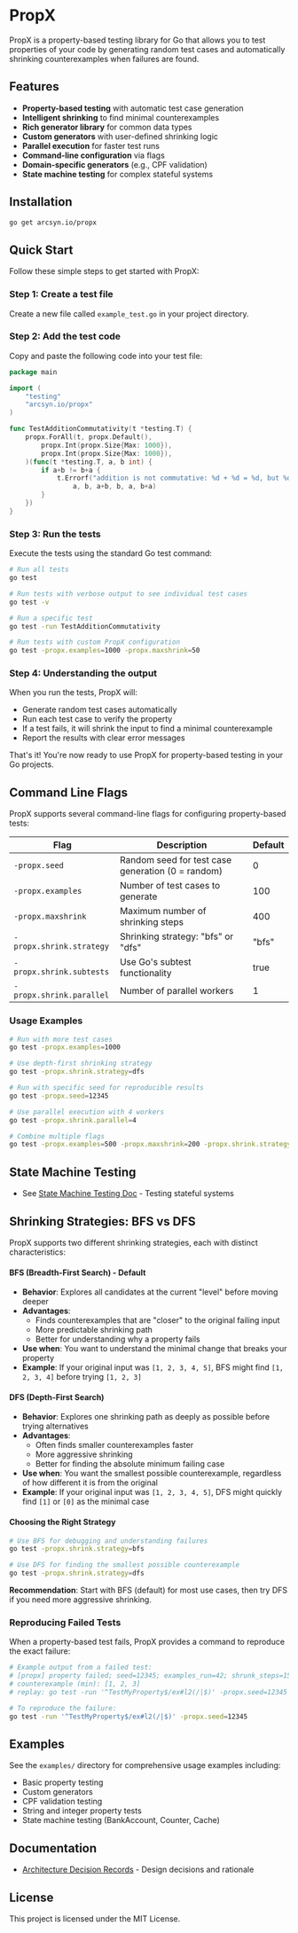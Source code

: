 # PropX

PropX is a property-based testing library for Go that allows you to test properties of your code by generating random test cases and automatically shrinking counterexamples when failures are found.

## Features

- **Property-based testing** with automatic test case generation
- **Intelligent shrinking** to find minimal counterexamples
- **Rich generator library** for common data types
- **Custom generators** with user-defined shrinking logic
- **Parallel execution** for faster test runs
- **Command-line configuration** via flags
- **Domain-specific generators** (e.g., CPF validation)
- **State machine testing** for complex stateful systems

## Installation

```bash
go get arcsyn.io/propx
```

## Quick Start

Follow these simple steps to get started with PropX:

### Step 1: Create a test file
Create a new file called `example_test.go` in your project directory.

### Step 2: Add the test code
Copy and paste the following code into your test file:

```go
package main

import (
    "testing"
    "arcsyn.io/propx"
)

func TestAdditionCommutativity(t *testing.T) {
    propx.ForAll(t, propx.Default(), 
        propx.Int(propx.Size{Max: 1000}), 
        propx.Int(propx.Size{Max: 1000}),
    )(func(t *testing.T, a, b int) {
        if a+b != b+a {
            t.Errorf("addition is not commutative: %d + %d = %d, but %d + %d = %d", 
                a, b, a+b, b, a, b+a)
        }
    })
}

```

### Step 3: Run the tests
Execute the tests using the standard Go test command:

```bash
# Run all tests
go test

# Run tests with verbose output to see individual test cases
go test -v

# Run a specific test
go test -run TestAdditionCommutativity

# Run tests with custom PropX configuration
go test -propx.examples=1000 -propx.maxshrink=50
```

### Step 4: Understanding the output
When you run the tests, PropX will:
- Generate random test cases automatically
- Run each test case to verify the property
- If a test fails, it will shrink the input to find a minimal counterexample
- Report the results with clear error messages

That's it! You're now ready to use PropX for property-based testing in your Go projects.

## Command Line Flags

PropX supports several command-line flags for configuring property-based tests:

| Flag | Description | Default |
|------|-------------|---------|
| `-propx.seed` | Random seed for test case generation (0 = random) | 0 |
| `-propx.examples` | Number of test cases to generate | 100 |
| `-propx.maxshrink` | Maximum number of shrinking steps | 400 |
| `-propx.shrink.strategy` | Shrinking strategy: "bfs" or "dfs" | "bfs" |
| `-propx.shrink.subtests` | Use Go's subtest functionality | true |
| `-propx.shrink.parallel` | Number of parallel workers | 1 |

### Usage Examples

```bash
# Run with more test cases
go test -propx.examples=1000

# Use depth-first shrinking strategy
go test -propx.shrink.strategy=dfs

# Run with specific seed for reproducible results
go test -propx.seed=12345

# Use parallel execution with 4 workers
go test -propx.shrink.parallel=4

# Combine multiple flags
go test -propx.examples=500 -propx.maxshrink=200 -propx.shrink.strategy=dfs -propx.shrink.parallel=2
```

## State Machine Testing
- See [State Machine Testing Doc](docs/state-machine.md) - Testing stateful systems

## Shrinking Strategies: BFS vs DFS

PropX supports two different shrinking strategies, each with distinct characteristics:

#### BFS (Breadth-First Search) - Default
- **Behavior**: Explores all candidates at the current "level" before moving deeper
- **Advantages**:
  - Finds counterexamples that are "closer" to the original failing input
  - More predictable shrinking path
  - Better for understanding why a property fails
- **Use when**: You want to understand the minimal change that breaks your property
- **Example**: If your original input was `[1, 2, 3, 4, 5]`, BFS might find `[1, 2, 3, 4]` before trying `[1, 2, 3]`

#### DFS (Depth-First Search)
- **Behavior**: Explores one shrinking path as deeply as possible before trying alternatives
- **Advantages**:
  - Often finds smaller counterexamples faster
  - More aggressive shrinking
  - Better for finding the absolute minimum failing case
- **Use when**: You want the smallest possible counterexample, regardless of how different it is from the original
- **Example**: If your original input was `[1, 2, 3, 4, 5]`, DFS might quickly find `[1]` or `[0]` as the minimal case

#### Choosing the Right Strategy

```bash
# Use BFS for debugging and understanding failures
go test -propx.shrink.strategy=bfs

# Use DFS for finding the smallest possible counterexample
go test -propx.shrink.strategy=dfs
```

**Recommendation**: Start with BFS (default) for most use cases, then try DFS if you need more aggressive shrinking.

### Reproducing Failed Tests

When a property-based test fails, PropX provides a command to reproduce the exact failure:

```bash
# Example output from a failed test:
# [propx] property failed; seed=12345; examples_run=42; shrunk_steps=15
# counterexample (min): [1, 2, 3]
# replay: go test -run '^TestMyProperty$/ex#l2(/|$)' -propx.seed=12345

# To reproduce the failure:
go test -run '^TestMyProperty$/ex#l2(/|$)' -propx.seed=12345
```

## Examples

See the `examples/` directory for comprehensive usage examples including:
- Basic property testing
- Custom generators
- CPF validation testing
- String and integer property tests
- State machine testing (BankAccount, Counter, Cache)

## Documentation

- [Architecture Decision Records](docs/adrs) - Design decisions and rationale

## License

This project is licensed under the MIT License.

